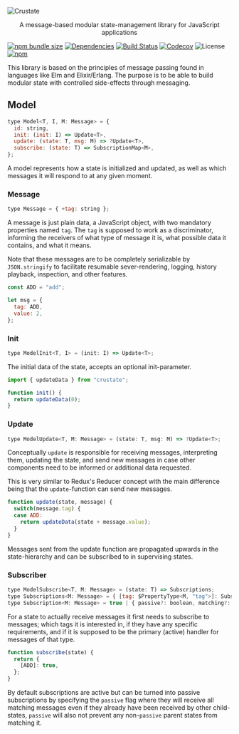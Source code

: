 ![Crustate](https://gist.githubusercontent.com/Poggen/1070c7fd85addacdd928ddcadd095270/raw/63d803896d36e3e2dd3081ccd8ce1d8a94c75038/crustate.svg?sanitize=true "Crustate")
<p align="center">A message-based modular state-management library for JavaScript applications</p>


[![npm bundle size](https://img.shields.io/bundlephobia/minzip/crustate.svg)](https://bundlephobia.com/result?p=crustate)
[![Dependencies](https://img.shields.io/david/crossroads-loyalty-solutions/crustate.svg)](https://www.npmjs.com/package/crustate)
[![Build Status](https://travis-ci.org/crossroads-loyalty-solutions/crustate.svg?branch=master)](https://travis-ci.org/crossroads-loyalty-solutions/crustate)
[![Codecov](https://img.shields.io/codecov/c/gh/crossroads-loyalty-solutions/crustate.svg)](https://codecov.io/gh/crossroads-loyalty-solutions/crustate)
![License](https://img.shields.io/npm/l/crustate.svg)
[![npm](https://img.shields.io/npm/v/crustate.svg)](https://www.npmjs.com/package/crustate)

This library is based on the principles of message passing found in languages
like Elm and Elixir/Erlang. The purpose is to be able to build modular state
with controlled side-effects through messaging.

## Model

```javascript
type Model<T, I, M: Message> = {
  id: string,
  init: (init: I) => Update<T>,
  update: (state: T, msg: M) => ?Update<T>,
  subscribe: (state: T) => SubscriptionMap<M>,
};
```

A model represents how a state is initialized and updated, as well as which
messages it will respond to at any given moment.

### Message

```javascript
type Message = { +tag: string };
```

A message is just plain data, a JavaScript object, with two mandatory properties
named `tag`. The `tag` is supposed to work as a discriminator, informing the
receivers of what type of message it is, what possible data it contains, and
what it means.

Note that these messages are to be completely serializable by `JSON.stringify`
to facilitate resumable sever-rendering, logging, history playback, inspection,
and other features.

```javascript
const ADD = "add";

let msg = {
  tag: ADD,
  value: 2,
};
```

### Init

```javascript
type ModelInit<T, I> = (init: I) => Update<T>;
```

The initial data of the state, accepts an optional init-parameter.

```javascript
import { updateData } from "crustate";

function init() {
  return updateData(0);
}
```

### Update

```javascript
type ModelUpdate<T, M: Message> = (state: T, msg: M) => ?Update<T>;
```

Conceptually `update` is responsible for receiving messages, interpreting
them, updating the state, and send new messages in case other components need
to be informed or additional data requested.

This is very similar to Redux's Reducer concept with the main difference
being that the `update`-function can send new messages.

```javascript
function update(state, message) {
  switch(message.tag) {
  case ADD:
    return updateData(state + message.value);
  }
}
```

Messages sent from the update function are propagated upwards in the
state-hierarchy and can be subscribed to in supervising states.

### Subscriber

```javascript
type ModelSubscribe<T, M: Message> = (state: T) => Subscriptions;
type Subscriptions<M: Message> = { [tag: $PropertyType<M, "tag">]: Subscription };
type Subscription<M: Message> = true | { passive?: boolean, matching?: (msg: M) => bool };
```

For a state to actually receive messages it first needs to subscribe to
messages; which tags it is interested in, if they have any specific
requirements, and if it is supposed to be the primary (active) handler for
messages of that type.

```javascript
function subscribe(state) {
  return {
    [ADD]: true,
  };
}
```

By default subscriptions are active but can be turned into passive subscriptions
by specifying the `passive` flag where they will receive all matching messages
even if they already have been received by other child-states, `passive` will
also not prevent any non-`passive` parent states from matching it.